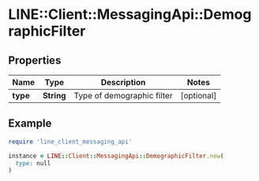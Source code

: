 # LINE::Client::MessagingApi::DemographicFilter

## Properties

| Name | Type | Description | Notes |
| ---- | ---- | ----------- | ----- |
| **type** | **String** | Type of demographic filter | [optional] |

## Example

```ruby
require 'line_client_messaging_api'

instance = LINE::Client::MessagingApi::DemographicFilter.new(
  type: null
)
```

